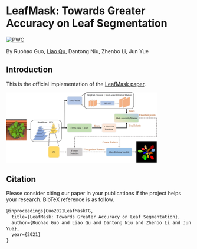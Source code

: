 # LeafMask: Towards Greater Accuracy on Leaf Segmentation

[![PWC](https://img.shields.io/endpoint.svg?url=https://paperswithcode.com/badge/leafmask-towards-greater-accuracy-on-leaf/instance-segmentation-on-leaf-segmentation)](https://paperswithcode.com/sota/instance-segmentation-on-leaf-segmentation?p=leafmask-towards-greater-accuracy-on-leaf)

By Ruohao Guo, [Liao Qu](https://github.com/QuLiao1117), Dantong Niu, Zhenbo Li, Jun Yue

## Introduction

This is the official implementation of the [LeafMask paper](https://arxiv.org/abs/2108.03568).

<img src="images/overview.jpg" alt="image" style="zoom:40%;" />



## Citation
Please consider citing our paper in your publications if the project helps your research. BibTeX reference is as follow.

```
@inproceedings{Guo2021LeafMaskTG,
  title={LeafMask: Towards Greater Accuracy on Leaf Segmentation},
  author={Ruohao Guo and Liao Qu and Dantong Niu and Zhenbo Li and Jun Yue},
  year={2021}
}
```

